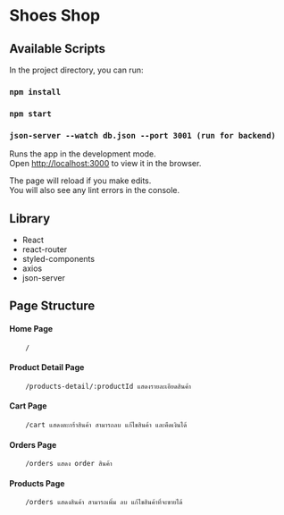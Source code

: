 # Shoes Shop
    
## Available Scripts

In the project directory, you can run:

### `npm install`
### `npm start`
### `json-server --watch db.json --port 3001 (run for backend)` 

Runs the app in the development mode.\
Open [http://localhost:3000](http://localhost:3000) to view it in the browser.

The page will reload if you make edits.\
You will also see any lint errors in the console.

## Library
- React
- react-router
- styled-components
- axios
- json-server

## Page Structure
#### Home Page
```
    / 
```
#### Product Detail Page
```
    /products-detail/:productId แสดงรายละเอียดสินค้า
```
#### Cart Page
```
    /cart แสดงตะกร้าสินค้า สามารถลบ แก้ไขสินค้า และคืดเงินได้
```
#### Orders Page
```
    /orders แสดง order สินค้า
```
#### Products Page
```
    /orders แสดงสินค้า สามารถเพิ่ม ลบ แก้ไขสินค้าที่จะขายได้
```


